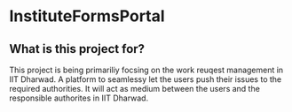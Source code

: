# InstituteFormsPortal

## What is this project for?
This project is being primariliy focsing on the work reuqest management in IIT Dharwad.
A platform to seamlessy let the users push their issues to the required authorities.
It will act as medium between the users and the responsible authorites in IIT Dharwad.

